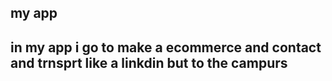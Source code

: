 ##  my app

## in my app i go to make a ecommerce and contact and trnsprt  like a linkdin but to the campurs
